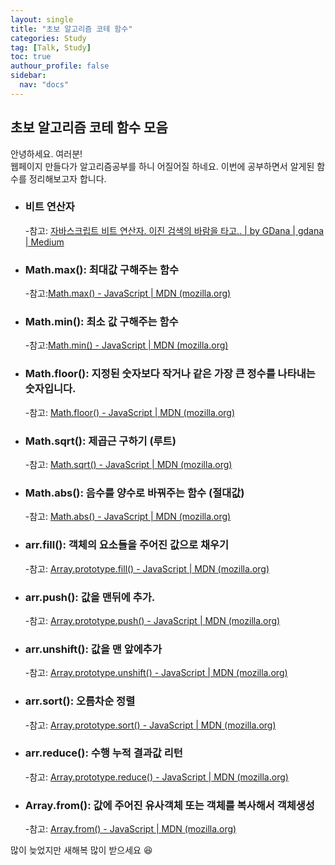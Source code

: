 ```yaml
---
layout: single
title: "초보 알고리즘 코테 함수"
categories: Study
tag: [Talk, Study]
toc: true
authour_profile: false
sidebar:
  nav: "docs"
---
```


## 초보 알고리즘 코테 함수 모음

안녕하세요. 여러분!  
웹페이지 만들다가 알고리즘공부를 하니 어질어질 하네요. 이번에 공부하면서 알게된 함수를 정리해보고자 합니다.

- ### 비트 연산자

  -참고: [자바스크립트 비트 연산자. 이진 검색의 바람을 타고.. | by GDana | gdana | Medium](https://medium.com/gdana/%EC%9E%90%EB%B0%94%EC%8A%A4%ED%81%AC%EB%A6%BD%ED%8A%B8-%EB%B9%84%ED%8A%B8-%EC%97%B0%EC%82%B0%EC%9E%90-5f772ffa35e8)

- ### Math.max(): 최대값 구해주는 함수

  -참고:[Math.max() - JavaScript | MDN (mozilla.org)](https://developer.mozilla.org/ko/docs/Web/JavaScript/Reference/Global_Objects/Math/max)

- ### Math.min(): 최소 값 구해주는 함수

  -참고:[Math.min() - JavaScript | MDN (mozilla.org)](https://developer.mozilla.org/ko/docs/Web/JavaScript/Reference/Global_Objects/Math/min)

- ### Math.floor(): 지정된 숫자보다 작거나 같은 가장 큰 정수를 나타내는 숫자입니다.

  -참고: [Math.floor() - JavaScript | MDN (mozilla.org)](https://developer.mozilla.org/en-US/docs/Web/JavaScript/Reference/Global_Objects/Math/floor)

- ### Math.sqrt(): 제곱근 구하기 (루트)

  -참고: [Math.sqrt() - JavaScript | MDN (mozilla.org)](https://developer.mozilla.org/en-US/docs/Web/JavaScript/Reference/Global_Objects/Math/sqrt)

- ### Math.abs(): 음수를 양수로 바꿔주는 함수 (절대값)

  -참고: [Math.abs() - JavaScript | MDN (mozilla.org)](https://developer.mozilla.org/ko/docs/Web/JavaScript/Reference/Global_Objects/Math/abs)

- ### arr.fill(): 객체의 요소들을 주어진 값으로 채우기

  -참고: [Array.prototype.fill() - JavaScript | MDN (mozilla.org)](https://developer.mozilla.org/ko/docs/Web/JavaScript/Reference/Global_Objects/Array/fill)

- ### arr.push(): 값을 맨뒤에 추가.

  -참고: [Array.prototype.push() - JavaScript | MDN (mozilla.org)](https://developer.mozilla.org/ko/docs/Web/JavaScript/Reference/Global_Objects/Array/push)

- ### arr.unshift(): 값을 맨 앞에추가

  -참고: [Array.prototype.unshift() - JavaScript | MDN (mozilla.org)](https://developer.mozilla.org/ko/docs/Web/JavaScript/Reference/Global_Objects/Array/unshift)

- ### arr.sort(): 오름차순 정렬

  -참고: [Array.prototype.sort() - JavaScript | MDN (mozilla.org)](https://developer.mozilla.org/ko/docs/Web/JavaScript/Reference/Global_Objects/Array/sort)

- ### arr.reduce(): 수행 누적 결과값 리턴

  -참고: [Array.prototype.reduce() - JavaScript | MDN (mozilla.org)](https://developer.mozilla.org/en-US/docs/Web/JavaScript/Reference/Global_Objects/Array/Reduce)

- ### Array.from(): 값에 주어진 유사객체 또는 객체를 복사해서 객체생성

  -참고: [Array.from() - JavaScript | MDN (mozilla.org)](https://developer.mozilla.org/ko/docs/Web/JavaScript/Reference/Global_Objects/Array/from)

많이 늦었지만 새해복 많이 받으세요 :satisfied:
